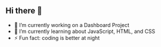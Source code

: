 ## Hi there 👋
- 🔭 I’m currently working on a Dashboard Project
- 🌱 I’m currently learning about JavaScript, HTML, and CSS
- ⚡ Fun fact: coding is better at night
<!--
**isaAJ05/isaAJ05** is a ✨ _special_ ✨ repository because its `README.md` (this file) appears on your GitHub profile.

Here are some ideas to get you started:

- 🔭 I’m currently working on ...
- 🌱 I’m currently learning ...
- 👯 I’m looking to collaborate on ...
- 🤔 I’m looking for help with ...
- 💬 Ask me about ...
- 📫 How to reach me: ...
- 😄 Pronouns: ...
- ⚡ Fun fact: ...
-->
